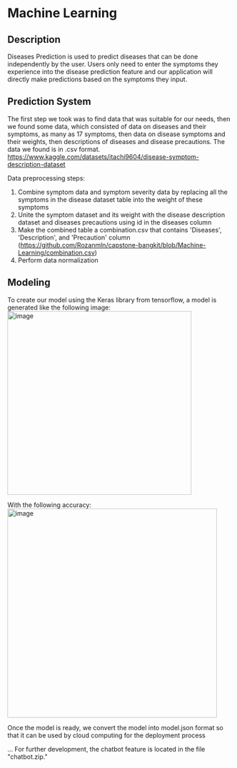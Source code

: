 # Machine Learning

## Description
Diseases Prediction is used to predict diseases that can be done independently by the user. Users only need to enter the symptoms they experience into the disease prediction feature and our application will directly make predictions based on the symptoms they input.

## Prediction System
The first step we took was to find data that was suitable for our needs, then we found some data, which consisted of data on diseases and their symptoms, as many as 17 symptoms, then data on disease symptoms and their weights, then descriptions of diseases and disease precautions. The data we found is in .csv format.
https://www.kaggle.com/datasets/itachi9604/disease-symptom-description-dataset

Data preprocessing steps:
1. Combine symptom data and symptom severity data by replacing all the symptoms in the disease dataset table into the weight of these symptoms
2. Unite the symptom dataset and its weight with the disease description dataset and diseases precautions using id in the diseases column
3. Make the combined table a combination.csv that contains 'Diseases', 'Description', and 'Precaution' column (https://github.com/Rozanmln/capstone-bangkit/blob/Machine-Learning/combination.csv)
4. Perform data normalization

## Modeling
To create our model using the Keras library from tensorflow, a model is generated like the following image:
<img width="412" alt="image" src="https://github.com/Rozanmln/capstone-bangkit/assets/84652339/a05bc4d1-396f-4ab6-a798-0b8988d70828">

With the following accuracy:
<img width="469" alt="image" src="https://github.com/Rozanmln/capstone-bangkit/assets/84652339/74541f33-b797-442b-aae1-8cc0cde54ca1">

Once the model is ready, we convert the model into model.json format so that it can be used by cloud computing for the deployment process

...
For further development, the chatbot feature is located in the file "chatbot.zip."
